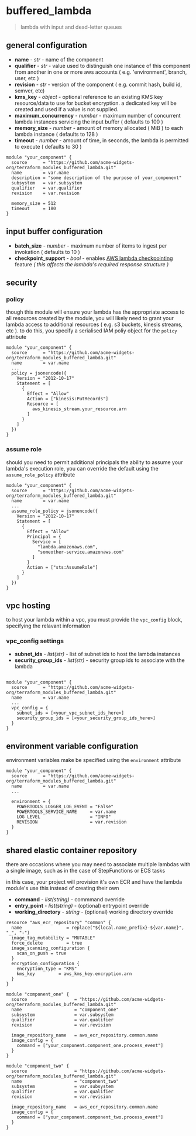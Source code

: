 # buffered_lambda

> lambda with input and dead-letter queues

## general configuration

- **name** - _str_ - name of the component
- **qualifier** - _str_ - value used to distinguish one instance of this component from another in one or more aws accounts ( e.g. 'environment', branch, user, etc )
- **revision** - _str_ - version of the component ( e.g. commit hash, build id, semver, etc)
- **kms_key** - _object_ - optional reference to an existing KMS key resource/data to use for bucket encryption. a dedicated key will be created and used if a value is not supplied.
- **maximum_concurrency** - _number_ - maximum number of concurrent lambda instances servicing the input buffer ( defaults to 100 )
- **memory_size** - _number_ - amount of memory allocated ( MiB ) to each lambda instance ( defaults to 128 )
- **timeout** - _number_ - amount of time, in seconds, the lambda is permitted to execute ( defaults to 30 )

```hcl
module "your_component" {
  source      = "https://github.com/acme-widgets-org/terraform_modules_buffered_lambda.git"
  name        = var.name
  description = "some description of the purpose of your_component"
  subsystem   = var.subsystem
  qualifier   = var.qualifier
  revision    = var.revision

  memory_size = 512
  timeout     = 180
}
```

## input buffer configuration

- **batch_size** - _number_ - maximum number of items to ingest per invokation ( defaults to 10 )
- **checkpoint_support** - _bool_ - enables [AWS lambda checkpointing](https://docs.aws.amazon.com/lambda/latest/dg/with-ddb.html#services-ddb-batchfailurereporting) feature _( this affects the lambda's required response structure )_

## security

### policy

though this module will ensure your lambda has the appropriate access to all resources created by the module, you will likely need to grant your lambda access to additional resources ( e.g. s3 buckets, kinesis streams, etc ). to do this, you specify a serialised IAM poliy object for the `policy` attribute

```hcl
module "your_component" {
  source      = "https://github.com/acme-widgets-org/terraform_modules_buffered_lambda.git"
  name        = var.name
  ...
  policy = jsonencode({
    Version = "2012-10-17"
    Statement = [
      {
        Effect = "Allow"
        Action = ["kinesis:PutRecords"]
        Resource = [
          aws_kinesis_stream.your_resource.arn
        ]
      }
    ]
  })
}
```

### assume role

should you need to permit additional principals the ability to assume your lambda's execution role, you can override the default using the `assume_role_policy` attribute

```hcl
module "your_component" {
  source      = "https://github.com/acme-widgets-org/terraform_modules_buffered_lambda.git"
  name        = var.name
  ...
  assume_role_policy = jsonencode({
    Version = "2012-10-17"
    Statement = [
      {
        Effect = "Allow"
        Principal = {
          Service = [
            "lambda.amazonaws.com",
            "someother-service.amazonaws.com"
          ]
        }
        Action = ["sts:AssumeRole"]
      }
    ]
  })
}
```

## vpc hosting

to host your lambda within a vpc, you must provide the `vpc_config` block, specifying the relavant information

### vpc_config settings

- **subnet_ids** - _list(str)_ - list of subnet ids to host the lambda instances
- **security_group_ids** - _list(str)_ - security group ids to associate with the lambda

```hcl

module "your_component" {
  source      = "https://github.com/acme-widgets-org/terraform_modules_buffered_lambda.git"
  name        = var.name
  ...
  vpc_config = {
    subnet_ids = [<your_vpc_subnet_ids_here>]
    security_group_ids = [<your_security_group_ids_here>]
  }
}
```

## environment variable configuration

environment variables make be specified using the `environment` attribute

```hcl
module "your_component" {
  source      = "https://github.com/acme-widgets-org/terraform_modules_buffered_lambda.git"
  name        = var.name
  ...

  environment = {
    POWERTOOLS_LOGGER_LOG_EVENT = "False"
    POWERTOOLS_SERVICE_NAME     = var.name
    LOG_LEVEL                   = "INFO"
    REVISION                    = var.revision
  }
}
```

## shared elastic container repository

there are occasions where you may need to associate multiple lambdas with a single image, such as in the case of StepFunctions or ECS tasks

in this case, your project will provision it's own ECR and have the lambda module's use this instead of creating their own

- **command** - _list(string)_ - commmand override
- **entry_point** - _list(string)_ - (optional) entrypoint override
- **working_directory** - _string_ - (optional) working directory override


```hcl
resource "aws_ecr_repository" "common" {
  name                 = replace("${local.name_prefix}-${var.name}", "_", "-")
  image_tag_mutability = "MUTABLE"
  force_delete         = true
  image_scanning_configuration {
    scan_on_push = true
  }
  encryption_configuration {
    encryption_type = "KMS"
    kms_key         = aws_kms_key.encryption.arn
  }
}

module "component_one" {
  source                  = "https://github.com/acme-widgets-org/terraform_modules_buffered_lambda.git"
  name                    = "component_one"
  subsystem               = var.subsystem
  qualifier               = var.qualifier
  revision                = var.revision

  image_repository_name   = aws_ecr_repository.common.name
  image_config = {
    command = ["your_component.component_one.process_event"]
  }
}

module "component_two" {
  source                  = "https://github.com/acme-widgets-org/terraform_modules_buffered_lambda.git"
  name                    = "component_two"
  subsystem               = var.subsystem
  qualifier               = var.qualifier
  revision                = var.revision

  image_repository_name   = aws_ecr_repository.common.name
  image_config = {
    command = ["your_component.component_two.process_event"]
  }
}

```
